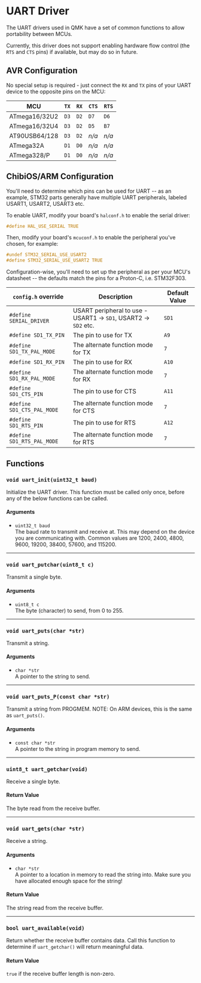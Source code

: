 # UART Driver

The UART drivers used in QMK have a set of common functions to allow portability between MCUs.

Currently, this driver does not support enabling hardware flow control (the `RTS` and `CTS` pins) if available, but may do so in future.

## AVR Configuration

No special setup is required - just connect the `RX` and `TX` pins of your UART device to the opposite pins on the MCU:

|MCU          |`TX`|`RX`|`CTS`|`RTS`|
|-------------|----|----|-----|-----|
|ATmega16/32U2|`D3`|`D2`|`D7` |`D6` |
|ATmega16/32U4|`D3`|`D2`|`D5` |`B7` |
|AT90USB64/128|`D3`|`D2`|*n/a*|*n/a*|
|ATmega32A    |`D1`|`D0`|*n/a*|*n/a*|
|ATmega328/P  |`D1`|`D0`|*n/a*|*n/a*|

## ChibiOS/ARM Configuration

You'll need to determine which pins can be used for UART -- as an example, STM32 parts generally have multiple UART peripherals, labeled USART1, USART2, USART3 etc.

To enable UART, modify your board's `halconf.h` to enable the serial driver:

```c
#define HAL_USE_SERIAL TRUE
```

Then, modify your board's `mcuconf.h` to enable the peripheral you've chosen, for example:

```c
#undef STM32_SERIAL_USE_USART2
#define STM32_SERIAL_USE_USART2 TRUE
```

Configuration-wise, you'll need to set up the peripheral as per your MCU's datasheet -- the defaults match the pins for a Proton-C, i.e. STM32F303.

|`config.h` override       |Description                                                    |Default Value|
|--------------------------|---------------------------------------------------------------|-------------|
|`#define SERIAL_DRIVER`   |USART peripheral to use - USART1 -> `SD1`, USART2 -> `SD2` etc.|`SD1`        |
|`#define SD1_TX_PIN`      |The pin to use for TX                                          |`A9`         |
|`#define SD1_TX_PAL_MODE` |The alternate function mode for TX                             |`7`          |
|`#define SD1_RX_PIN`      |The pin to use for RX                                          |`A10`        |
|`#define SD1_RX_PAL_MODE` |The alternate function mode for RX                             |`7`          |
|`#define SD1_CTS_PIN`     |The pin to use for CTS                                         |`A11`        |
|`#define SD1_CTS_PAL_MODE`|The alternate function mode for CTS                            |`7`          |
|`#define SD1_RTS_PIN`     |The pin to use for RTS                                         |`A12`        |
|`#define SD1_RTS_PAL_MODE`|The alternate function mode for RTS                            |`7`          |

## Functions

### `void uart_init(uint32_t baud)`

Initialize the UART driver. This function must be called only once, before any of the below functions can be called.

#### Arguments

 - `uint32_t baud`  
   The baud rate to transmit and receive at. This may depend on the device you are communicating with. Common values are 1200, 2400, 4800, 9600, 19200, 38400, 57600, and 115200.

---

### `void uart_putchar(uint8_t c)`

Transmit a single byte.

#### Arguments

 - `uint8_t c`  
   The byte (character) to send, from 0 to 255.

---

### `void uart_puts(char *str)`

Transmit a string.

#### Arguments

 - `char *str`  
   A pointer to the string to send.

---

### `void uart_puts_P(const char *str)`

Transmit a string from PROGMEM. NOTE: On ARM devices, this is the same as `uart_puts()`.

#### Arguments

 - `const char *str`  
   A pointer to the string in program memory to send.

---

### `uint8_t uart_getchar(void)`

Receive a single byte.

#### Return Value

The byte read from the receive buffer.

---

### `void uart_gets(char *str)`

Receive a string.

#### Arguments

 - `char *str`  
   A pointer to a location in memory to read the string into. Make sure you have allocated enough space for the string!

#### Return Value

The string read from the receive buffer.

---

### `bool uart_available(void)`

Return whether the receive buffer contains data. Call this function to determine if `uart_getchar()` will return meaningful data.

#### Return Value

`true` if the receive buffer length is non-zero.

